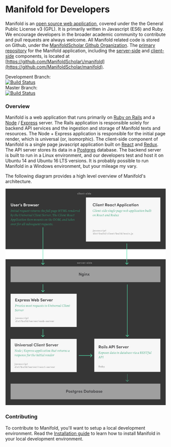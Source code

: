 # Manifold for Developers

Manifold is an [open source web application](https://github.com/ManifoldScholar/manifold/blob/development/LICENSE.md), covered under the the General Public License v3 \(GPL\). It is primarily written in Javascript \(ES6\) and Ruby. We encourage developers in the broader academic community to contribute and pull requests are always welcome. All Manifold related code is stored on Github, under the [ManifoldScholar Github Organization](https://github.com/ManifoldScholar). The [primary repository](https://github.com/ManifoldScholar/manifold) for the Manifold application, including the [server-side](https://github.com/ManifoldScholar/manifold/tree/development/api) and [client-side](https://github.com/ManifoldScholar/manifold/tree/development/client) components, is located at [https://github.com/ManifoldScholar\/manifold](https://github.com/ManifoldScholar/manifold).

Development Branch:   
[![Build Status](https://travis-ci.org/ManifoldScholar/manifold.svg?branch=development)](https://travis-ci.org/ManifoldScholar/manifold)  
Master Branch:  
[![Build Status](https://travis-ci.org/ManifoldScholar/manifold.svg?branch=master)](https://travis-ci.org/ManifoldScholar/manifold)

### Overview

Manifold is a web application that runs primarily on [Ruby on Rails](http://rubyonrails.org/) and a [Node](https://nodejs.org/en/) / [Express](https://expressjs.com/) server. The Rails application is responsible solely for backend API services and the ingestion and storage of Manifold texts and resources. The Node + Express application is responsible for the initial page render, which is universal \(or, isomorphic\). The client-side component of Manifold is a single page javascript application built on [React](https://facebook.github.io/react/) and [Redux](http://redux.js.org/). The API server stores its data in a [Postgres](https://www.postgresql.org/) database. The backend server is built to run in a Linux environment, and our developers test and host it on Ubuntu 14 and Ubuntu 16 LTS versions. It is probably possible to run Manifold in a Windows environment, but your mileage my vary.

The following diagram provides a high level overview of Manifold's architecture.

![](/assets/diagram-manifold.jpg)

### Contributing

To contribute to Manifold, you'll want to setup a local development environment. Read the [Installation guide](/developers/installation.md) to learn how to install Manifold in your local development environment.

